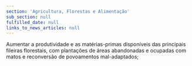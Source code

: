 ```yaml
---
section: 'Agricultura, Florestas e Alimentação'
sub_section: null
fulfilled_date: null
links_to_news_articles: null
---
```


Aumentar a produtividade e as matérias-primas disponíveis das principais fileiras florestais, com plantações de áreas abandonadas e ocupadas com matos e reconversão de povoamentos mal-adaptados;